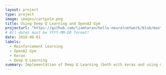 ```yaml
---
layout: project
type: project
image: images/cartpole.png
title: Using Deep Q Learning and OpenAI Gym
projecturl: "https://github.com/liamtoran/hello-neuralnetwork/blob/master/CartpoleDQN.ipynb"
# All dates must be YYYY-MM-DD format!
date: 2018-06-01
labels:
  - Reinforcement Learning
  - OpenAI Gym
  - Keras
  - Deep Q Learning
summary: Implementation of Deep Q Learning (both with keras and using my own neural network implementation) on different OpenAI Gym games.
---
```

